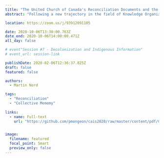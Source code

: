 ```yaml
---
title: "The United Church of Canada's Reconciliation Documents and the Indexing of Collective Memory"
abstract: "Following a new trajectory in the field of Knowledge Organization, I explore how indexes are part of the structure of our everyday lives. Drawing on extensive archival research, I look at documents created and used by the United Church of Canada as part of its reconciliation work with Indigenous peoples. I conclude that these documents index the narrative the church tells about itself—and therefore its identity—as part of the development and maintenance of the UCC’s evolving collective memory. My findings reinforce Knowledge Organization’s new line of inquiry while also complicating its message concerning the nature of infrastructure."

location: https://zoom.us/j/93912091105

date: 2020-10-06T13:30:00.763Z
date_end: 2020-10-06T14:00:00.471Z
all_day: false

# event"Session #7 - Decolonization and Indigenous Information"
# event_url: session-link

publishDate: 2020-02-06T12:36:37.825Z
draft: false
featured: false

authors:
  - Martin Nord

tags:
  - "Reconciliation"
  - "Collective Memomy"
  
links:
  - name: Full-text
    url: "https://github.com/pmongeon/cais2020/raw/master/content/pdf/CAIS2020_paper29_Nord.pdf"


image:
  filename: featured
  focal_point: Smart
  preview_only: false
---
```

